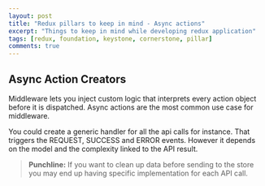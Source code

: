 ```yaml
---
layout: post
title: "Redux pillars to keep in mind - Async actions"
excerpt: "Things to keep in mind while developing redux application"
tags: [redux, foundation, keystone, cornerstone, pillar]
comments: true
---
```


## Async Action Creators

Middleware lets you inject custom logic that interprets every action object before it is dispatched. Async actions are the most common use case for middleware.

You could create a generic handler for all the api calls for instance. That triggers the REQUEST, SUCCESS and ERROR events. However it depends on the model and the complexity linked to the API result.

> **Punchline:** If you want to clean up data before sending to the store you may end up having specific implementation for each API call.